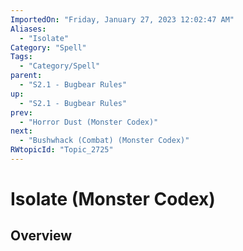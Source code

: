 ```yaml
---
ImportedOn: "Friday, January 27, 2023 12:02:47 AM"
Aliases:
  - "Isolate"
Category: "Spell"
Tags:
  - "Category/Spell"
parent:
  - "S2.1 - Bugbear Rules"
up:
  - "S2.1 - Bugbear Rules"
prev:
  - "Horror Dust (Monster Codex)"
next:
  - "Bushwhack (Combat) (Monster Codex)"
RWtopicId: "Topic_2725"
---
```

# Isolate (Monster Codex)
## Overview
